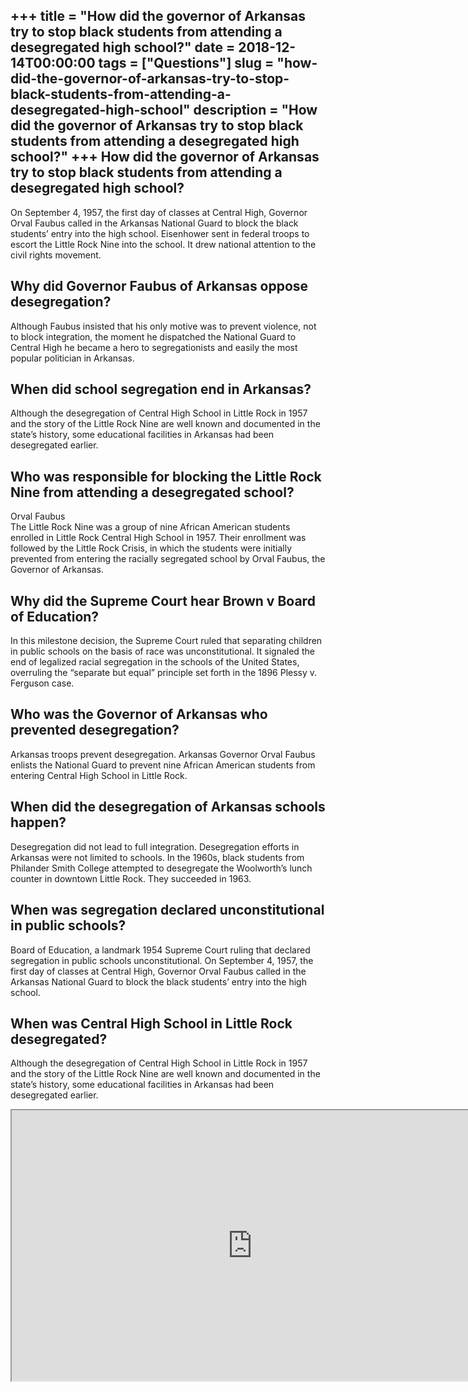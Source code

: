 +++
title = "How did the governor of Arkansas try to stop black students from attending a desegregated high school?"
date = 2018-12-14T00:00:00
tags = ["Questions"]
slug = "how-did-the-governor-of-arkansas-try-to-stop-black-students-from-attending-a-desegregated-high-school"
description = "How did the governor of Arkansas try to stop black students from attending a desegregated high school?"
+++
How did the governor of Arkansas try to stop black students from attending a desegregated high school?
------------------------------------------------------------------------------------------------------

On September 4, 1957, the first day of classes at Central High, Governor Orval Faubus called in the Arkansas National Guard to block the black students’ entry into the high school. Eisenhower sent in federal troops to escort the Little Rock Nine into the school. It drew national attention to the civil rights movement.

Why did Governor Faubus of Arkansas oppose desegregation?
---------------------------------------------------------

Although Faubus insisted that his only motive was to prevent violence, not to block integration, the moment he dispatched the National Guard to Central High he became a hero to segregationists and easily the most popular politician in Arkansas.

When did school segregation end in Arkansas?
--------------------------------------------

Although the desegregation of Central High School in Little Rock in 1957 and the story of the Little Rock Nine are well known and documented in the state’s history, some educational facilities in Arkansas had been desegregated earlier.

Who was responsible for blocking the Little Rock Nine from attending a desegregated school?
-------------------------------------------------------------------------------------------

Orval Faubus  
The Little Rock Nine was a group of nine African American students enrolled in Little Rock Central High School in 1957. Their enrollment was followed by the Little Rock Crisis, in which the students were initially prevented from entering the racially segregated school by Orval Faubus, the Governor of Arkansas.

Why did the Supreme Court hear Brown v Board of Education?
----------------------------------------------------------

In this milestone decision, the Supreme Court ruled that separating children in public schools on the basis of race was unconstitutional. It signaled the end of legalized racial segregation in the schools of the United States, overruling the “separate but equal” principle set forth in the 1896 Plessy v. Ferguson case.

Who was the Governor of Arkansas who prevented desegregation?
-------------------------------------------------------------

Arkansas troops prevent desegregation. Arkansas Governor Orval Faubus enlists the National Guard to prevent nine African American students from entering Central High School in Little Rock.

When did the desegregation of Arkansas schools happen?
------------------------------------------------------

Desegregation did not lead to full integration. Desegregation efforts in Arkansas were not limited to schools. In the 1960s, black students from Philander Smith College attempted to desegregate the Woolworth’s lunch counter in downtown Little Rock. They succeeded in 1963.

When was segregation declared unconstitutional in public schools?
-----------------------------------------------------------------

Board of Education, a landmark 1954 Supreme Court ruling that declared segregation in public schools unconstitutional. On September 4, 1957, the first day of classes at Central High, Governor Orval Faubus called in the Arkansas National Guard to block the black students’ entry into the high school.

When was Central High School in Little Rock desegregated?
---------------------------------------------------------

Although the desegregation of Central High School in Little Rock in 1957 and the story of the Little Rock Nine are well known and documented in the state’s history, some educational facilities in Arkansas had been desegregated earlier.

<iframe allow="accelerometer; autoplay; clipboard-write; encrypted-media; gyroscope; picture-in-picture" allowfullscreen="" class="__youtube_prefs__  epyt-is-override  no-lazyload" data-no-lazy="1" data-origheight="433" data-origwidth="770" data-skipgform_ajax_framebjll="" height="433" id="_ytid_29901" loading="lazy" src="https://www.youtube.com/embed/Qk1tTCk2Kks?enablejsapi=1&autoplay=0&cc_load_policy=0&cc_lang_pref=&iv_load_policy=1&loop=0&modestbranding=0&rel=1&fs=1&playsinline=0&autohide=2&theme=dark&color=red&controls=1&" title="YouTube player" width="770"></iframe>